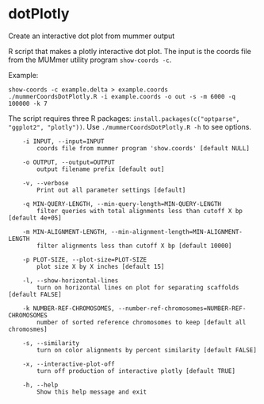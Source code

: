 # dotPlotly
Create an interactive dot plot from mummer output

R script that makes a plotly interactive dot plot. The input is the coords file from the MUMmer utility program `show-coords -c`.

Example:
```
show-coords -c example.delta > example.coords
./mummerCoordsDotPlotly.R -i example.coords -o out -s -m 6000 -q 100000 -k 7
```

The script requires three R packages: `install.packages(c("optparse", "ggplot2", "plotly"))`. 
Use `./mummerCoordsDotPlotly.R -h` to see options.

```
	-i INPUT, --input=INPUT
		coords file from mummer program 'show.coords' [default NULL]

	-o OUTPUT, --output=OUTPUT
		output filename prefix [default out]

	-v, --verbose
		Print out all parameter settings [default]

	-q MIN-QUERY-LENGTH, --min-query-length=MIN-QUERY-LENGTH
		filter queries with total alignments less than cutoff X bp [default 4e+05]

	-m MIN-ALIGNMENT-LENGTH, --min-alignment-length=MIN-ALIGNMENT-LENGTH
		filter alignments less than cutoff X bp [default 10000]

	-p PLOT-SIZE, --plot-size=PLOT-SIZE
		plot size X by X inches [default 15]

	-l, --show-horizontal-lines
		turn on horizontal lines on plot for separating scaffolds  [default FALSE]

	-k NUMBER-REF-CHROMOSOMES, --number-ref-chromosomes=NUMBER-REF-CHROMOSOMES
		number of sorted reference chromosomes to keep [default all chromosmes]

	-s, --similarity
		turn on color alignments by percent similarity [default FALSE]

	-x, --interactive-plot-off
		turn off production of interactive plotly [default TRUE]

	-h, --help
		Show this help message and exit
```
